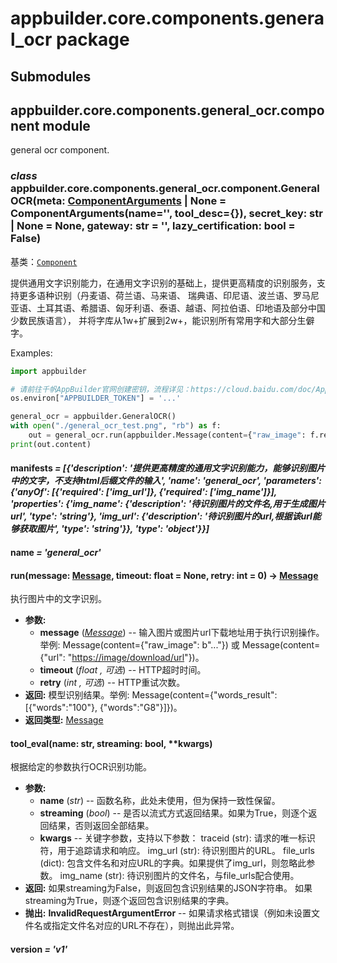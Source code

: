 # appbuilder.core.components.general_ocr package

## Submodules

## appbuilder.core.components.general_ocr.component module

general ocr component.

### *class* appbuilder.core.components.general_ocr.component.GeneralOCR(meta: [ComponentArguments](appbuilder.core.md#appbuilder.core.component.ComponentArguments) | None = ComponentArguments(name='', tool_desc={}), secret_key: str | None = None, gateway: str = '', lazy_certification: bool = False)

基类：[`Component`](appbuilder.core.md#appbuilder.core.component.Component)

提供通用文字识别能力，在通用文字识别的基础上，提供更高精度的识别服务，支持更多语种识别（丹麦语、荷兰语、马来语、
瑞典语、印尼语、波兰语、罗马尼亚语、土耳其语、希腊语、匈牙利语、泰语、越语、阿拉伯语、印地语及部分中国少数民族语言），
并将字库从1w+扩展到2w+，能识别所有常用字和大部分生僻字。

Examples:

```python
import appbuilder

# 请前往千帆AppBuilder官网创建密钥，流程详见：https://cloud.baidu.com/doc/AppBuilder/s/Olq6grrt6#1%E3%80%81%E5%88%9B%E5%BB%BA%E5%AF%86%E9%92%A5
os.environ["APPBUILDER_TOKEN"] = '...'

general_ocr = appbuilder.GeneralOCR()
with open("./general_ocr_test.png", "rb") as f:
    out = general_ocr.run(appbuilder.Message(content={"raw_image": f.read()}))
print(out.content)
```

#### manifests *= [{'description': '提供更高精度的通用文字识别能力，能够识别图片中的文字，不支持html后缀文件的输入', 'name': 'general_ocr', 'parameters': {'anyOf': [{'required': ['img_url']}, {'required': ['img_name']}], 'properties': {'img_name': {'description': '待识别图片的文件名,用于生成图片url', 'type': 'string'}, 'img_url': {'description': '待识别图片的url,根据该url能够获取图片', 'type': 'string'}}, 'type': 'object'}}]*

#### name *= 'general_ocr'*

#### run(message: [Message](appbuilder.core.md#appbuilder.core.message.Message), timeout: float = None, retry: int = 0) → [Message](appbuilder.core.md#appbuilder.core.message.Message)

执行图片中的文字识别。

* **参数:**
  * **message** ([*Message*](appbuilder.core.md#appbuilder.core.message.Message)) -- 输入图片或图片url下载地址用于执行识别操作。举例: Message(content={"raw_image": b"..."}) 或 Message(content={"url": "[https://image/download/url](https://image/download/url)"})。
  * **timeout** (*float* *,*  *可选*) -- HTTP超时时间。
  * **retry** (*int* *,*  *可选*) -- HTTP重试次数。
* **返回:**
  模型识别结果。举例: Message(content={"words_result":[{"words":"100"}, {"words":"G8"}]})。
* **返回类型:**
  [Message](appbuilder.core.md#appbuilder.core.message.Message)

#### tool_eval(name: str, streaming: bool, \*\*kwargs)

根据给定的参数执行OCR识别功能。

* **参数:**
  * **name** (*str*) -- 函数名称，此处未使用，但为保持一致性保留。
  * **streaming** (*bool*) -- 是否以流式方式返回结果。如果为True，则逐个返回结果，否则返回全部结果。
  * **kwargs** -- 关键字参数，支持以下参数：
    traceid (str): 请求的唯一标识符，用于追踪请求和响应。
    img_url (str): 待识别图片的URL。
    file_urls (dict): 包含文件名和对应URL的字典。如果提供了img_url，则忽略此参数。
    img_name (str): 待识别图片的文件名，与file_urls配合使用。
* **返回:**
  如果streaming为False，则返回包含识别结果的JSON字符串。
  如果streaming为True，则逐个返回包含识别结果的字典。
* **抛出:**
  **InvalidRequestArgumentError** -- 如果请求格式错误（例如未设置文件名或指定文件名对应的URL不存在），则抛出此异常。

#### version *= 'v1'*
